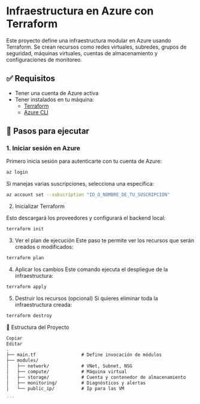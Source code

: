 # Infraestructura en Azure con Terraform

Este proyecto define una infraestructura modular en Azure usando Terraform. Se crean recursos como redes virtuales, subredes, grupos de seguridad, máquinas virtuales, cuentas de almacenamiento y configuraciones de monitoreo.

## ✅ Requisitos

- Tener una cuenta de Azure activa
- Tener instalados en tu máquina:
  - [Terraform](https://developer.hashicorp.com/terraform/downloads)
  - [Azure CLI](https://learn.microsoft.com/cli/azure/install-azure-cli)

## 🚀 Pasos para ejecutar

### 1. Iniciar sesión en Azure

Primero inicia sesión para autenticarte con tu cuenta de Azure:

```bash
az login
```
Si manejas varias suscripciones, selecciona una específica:

```bash
az account set --subscription "ID_O_NOMBRE_DE_TU_SUSCRIPCIÓN"
```
2. Inicializar Terraform

Esto descargará los proveedores y configurará el backend local:

```bash
terraform init
```
3. Ver el plan de ejecución
Este paso te permite ver los recursos que serán creados o modificados:

```bash
terraform plan
```
4. Aplicar los cambios
Este comando ejecuta el despliegue de la infraestructura:

```bash
terraform apply
```

5. Destruir los recursos (opcional)
Si quieres eliminar toda la infraestructura creada:

```bash
terraform destroy
```

📁 Estructura del Proyecto

````markdown
Copiar
Editar
.
├── main.tf                 # Define invocación de módulos
├── modules/
│   ├── network/            # VNet, Subnet, NSG
│   ├── compute/            # Máquina virtual
│   ├── storage/            # Cuenta y contenedor de almacenamiento
│   ├── monitoring/         # Diagnósticos y alertas
│   └── public_ip/          # Ip para las VM

```